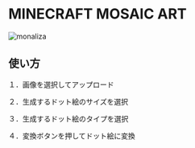 # MINECRAFT MOSAIC ART

![monaliza](https://github.com/Kult0922/minecraft_dot/master/image/mona.png)

## 使い方
１．画像を選択してアップロード

２．生成するドット絵のサイズを選択

３．生成するドット絵のタイプを選択

４．変換ボタンを押してドット絵に変換
